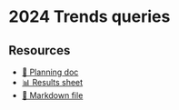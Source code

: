 # 2024 Trends queries

<!--
  This directory contains all of the 2024 Trends chapter queries.

  Each query should have a corresponding `metric_name.sql` file.
  Note that readers are linked to this directory, so try to make the SQL file names descriptive for easy browsing.

  Analysts: if helpful, you can use this README to give additional info about the queries.
-->

## Resources

- [📄 Planning doc][~google-doc]
- [📊 Results sheet][~google-sheets]
- [📝 Markdown file][~chapter-markdown]

[~google-doc]: https://docs.google.com/spreadsheets/d/1SNaw13RZnHbG-sPIi2o2zWMTqR7GzgJNl-Bd_Mve3lg/edit#gid=1778117656
[~google-sheets]: https://docs.google.com/spreadsheets/d/1SNaw13RZnHbG-sPIi2o2zWMTqR7GzgJNl-Bd_Mve3lg/edit#gid=0
[~chapter-markdown]: https://github.com/HTTPArchive/almanac.httparchive.org/tree/main/src/content/en/2024/trends.md
